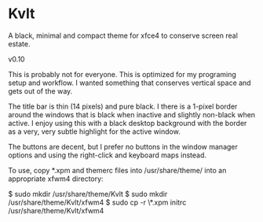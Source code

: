 # Kvlt
A black, minimal and compact theme for xfce4 to conserve screen real estate.

v0.10

This is probably not for everyone. This is optimized for my programing setup and workflow. I wanted something that conserves vertical space and gets out of the way.

The title bar is thin (14 pixels) and pure black. I there is a 1-pixel border around the windows that is black when inactive and slightly non-black when active. I enjoy using this with a black desktop background with the border as a very, very subtle highlight for the active window.

The buttons are decent, but I prefer no buttons in the window manager options and using the right-click and keyboard maps instead.

To use, copy \*.xpm and themerc files into /usr/share/theme/ into an appropriate xfwm4 directory:

 <nowiki>
$ sudo mkdir /usr/share/theme/Kvlt
$ sudo mkdir /usr/share/theme/Kvlt/xfwm4
$ sudo cp -r \*.xpm initrc /usr/share/theme/Kvlt/xfwm4
</nowiki>
